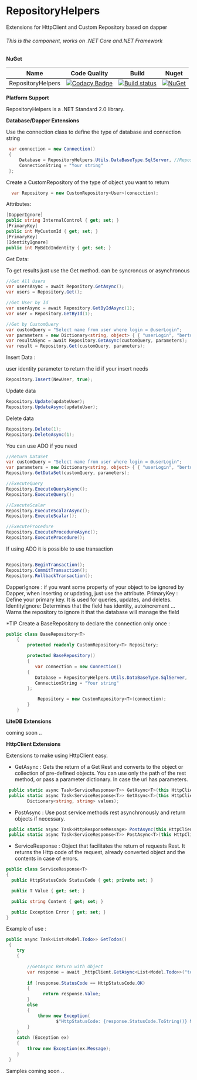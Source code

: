 # RepositoryHelpers

Extensions for HttpClient and Custom Repository based on dapper

###### This is the component, works on .NET Core and.NET Framework

**NuGet**

|Name|Code Quality|Build|Nuget|
| ------------------- | ------------------- | ------------------- | :------------------: |
|RepositoryHelpers|[![Codacy Badge](https://api.codacy.com/project/badge/Grade/ea9b954b18e942d4800825dccd6ef77c)](https://app.codacy.com/app/TBertuzzi/RepositoryHelpers?utm_source=github.com&utm_medium=referral&utm_content=TBertuzzi/RepositoryHelpers&utm_campaign=Badge_Grade_Dashboard)|[![Build status](https://ci.appveyor.com/api/projects/status/github/TBertuzzi/RepositoryHelpers?branch=master&svg=true)](https://ci.appveyor.com/project/ThiagoBertuzzi/repositoryhelpers)|[![NuGet](https://buildstats.info/nuget/RepositoryHelpers)](https://www.nuget.org/packages/RepositoryHelpers/)|

**Platform Support**

RepositoryHelpers is a .NET Standard 2.0 library.

**Database/Dapper Extensions**

Use the connection class to define the type of database and connection string

```csharp
 var connection = new Connection()
 {
     Database = RepositoryHelpers.Utils.DataBaseType.SqlServer, //RepositoryHelpers.Utils.DataBaseType.Oracle
     ConnectionString = "Your string"
 };
```

Create a CustomRepository of the type of object you want to return

```csharp
  var Repository = new CustomRepository<User>(conecction);
``````

Attributes:

```csharp
[DapperIgnore]
public string InternalControl { get; set; }
[PrimaryKey]
public int MyCustomId { get; set; }
[PrimaryKey]
[IdentityIgnore]
public int MyBdIdIndentity { get; set; }

``````
Get Data:

To get results just use the Get method. can be syncronous or asynchronous

```csharp
//Get All Users
var usersAsync = await Repository.GetAsync();
var users = Repository.Get();

//Get User by Id
var userAsync = await Repository.GetByIdAsync(1);
var user = Repository.GetById(1);

//Get by CustomQuery
var customQuery = "Select name from user where login = @userLogin";
var parameters = new Dictionary<string, object> { { "userLogin", "bertuzzi" } };
var resultASync = await Repository.GetAsync(customQuery, parameters);
var result = Repository.Get(customQuery, parameters);
```

Insert Data :

user identity parameter to return the id if your insert needs

```csharp
Repository.Insert(NewUser, true);
```

Update data

```csharp
Repository.Update(updateUser);
Repository.UpdateAsync(updateUser);
```

Delete data

```csharp
Repository.Delete(1);
Repository.DeleteAsync(1);
```

You can use ADO if you need

```csharp
//Return DataSet
var customQuery = "Select name from user where login = @userLogin";
var parameters = new Dictionary<string, object> { { "userLogin", "bertuzzi" } };
Repository.GetDataSet(customQuery, parameters);

//ExecuteQuery
Repository.ExecuteQueryAsync();
Repository.ExecuteQuery();

//ExecuteScalar
Repository.ExecuteScalarAsync();
Repository.ExecuteScalar();

//ExecuteProcedure
Repository.ExecuteProcedureAsync();
Repository.ExecuteProcedure();
```

If using ADO it is possible to use transaction

```csharp

Repository.BeginTransaction();
Repository.CommitTransaction();
Repository.RollbackTransaction();

```


DapperIgnore : if you want some property of your object to be ignored by Dapper, when inserting or updating, just use the attribute.
PrimaryKey : Define your primary key. It is used for queries, updates, and deletes.
IdentityIgnore: Determines that the field has identity, autoincrement ... Warns the repository to ignore it that the database will manage the field

*TIP Create a BaseRepository to declare the connection only once :

```csharp
public class BaseRepository<T> 
    {
        protected readonly CustomRepository<T> Repository;

        protected BaseRepository()
        {
           var connection = new Connection()
        {
           Database = RepositoryHelpers.Utils.DataBaseType.SqlServer, 
           ConnectionString = "Your string"
        };

            Repository = new CustomRepository<T>(connection);
        }
    }
```

**LiteDB Extensions**

coming soon ..

**HttpClient Extensions**

Extensions to make using HttpClient easy.

* GetAsync<T> : Gets the return of a Get Rest and converts to the object or collection of pre-defined objects.
You can use only the path of the rest method, or pass a parameter dictionary. In case the url has parameters.

```csharp
 public static async Task<ServiceResponse<T>> GetAsync<T>(this HttpClient httpClient, string address);
 public static async Task<ServiceResponse<T>> GetAsync<T>(this HttpClient httpClient, string address,
        Dictionary<string, string> values);
```


* PostAsync<T> : Use post service methods rest asynchronously and return objects if necessary. 

```csharp
 public static async Task<HttpResponseMessage> PostAsync(this HttpClient httpClient,string address, object dto);
 public static async Task<ServiceResponse<T>> PostAsync<T>(this HttpClient httpClient, string address, object dto);
```

* ServiceResponse<T> : Object that facilitates the return of requests Rest. It returns the Http code of the request, already converted object and the contents in case of errors.

```csharp
public class ServiceResponse<T>
{
  public HttpStatusCode StatusCode { get; private set; }

  public T Value { get; set; }

  public string Content { get; set; }

  public Exception Error { get; set; }
}
```

Example of use :

```csharp
public async Task<List<Model.Todo>> GetTodos()
 {
    try
    {

        //GetAsync Return with Object
        var response = await _httpClient.GetAsync<List<Model.Todo>>("todos");
           
        if (response.StatusCode == HttpStatusCode.OK)
        {
              return response.Value;
        }
        else
        {
            throw new Exception(
                   $"HttpStatusCode: {response.StatusCode.ToString()} Message: {response.Content}");
        }
    }
    catch (Exception ex)
    {
        throw new Exception(ex.Message);
    }
 }
```

Samples coming soon ..
